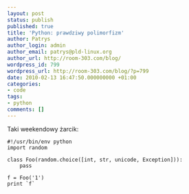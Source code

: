 ```yaml
---
layout: post
status: publish
published: true
title: 'Python: prawdziwy polimorfizm'
author: Patrys
author_login: admin
author_email: patrys@pld-linux.org
author_url: http://room-303.com/blog/
wordpress_id: 799
wordpress_url: http://room-303.com/blog/?p=799
date: 2010-02-13 16:47:50.000000000 +01:00
categories:
- code
tags:
- python
comments: []
---
```

<p>Taki weekendowy żarcik:</p>

<pre><code class="python">#!/usr/bin/env python
import random

class Foo(random.choice([int, str, unicode, Exception])):
    pass

f = Foo('1')
print `f`</code></pre>
